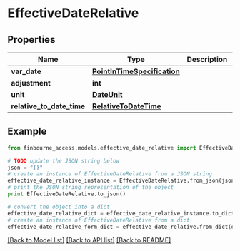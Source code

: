 # EffectiveDateRelative


## Properties
Name | Type | Description | Notes
------------ | ------------- | ------------- | -------------
**var_date** | [**PointInTimeSpecification**](PointInTimeSpecification.md) |  | [optional] 
**adjustment** | **int** |  | [optional] 
**unit** | [**DateUnit**](DateUnit.md) |  | [optional] 
**relative_to_date_time** | [**RelativeToDateTime**](RelativeToDateTime.md) |  | [optional] 

## Example

```python
from finbourne_access.models.effective_date_relative import EffectiveDateRelative

# TODO update the JSON string below
json = "{}"
# create an instance of EffectiveDateRelative from a JSON string
effective_date_relative_instance = EffectiveDateRelative.from_json(json)
# print the JSON string representation of the object
print EffectiveDateRelative.to_json()

# convert the object into a dict
effective_date_relative_dict = effective_date_relative_instance.to_dict()
# create an instance of EffectiveDateRelative from a dict
effective_date_relative_form_dict = effective_date_relative.from_dict(effective_date_relative_dict)
```
[[Back to Model list]](../README.md#documentation-for-models) [[Back to API list]](../README.md#documentation-for-api-endpoints) [[Back to README]](../README.md)


